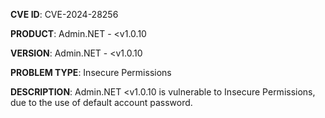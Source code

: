 **CVE ID**:
CVE-2024-28256

**PRODUCT**:
Admin.NET - <v1.0.10

**VERSION**:
Admin.NET - <v1.0.10

**PROBLEM TYPE**:
Insecure Permissions

**DESCRIPTION**:
Admin.NET <v1.0.10 is vulnerable to Insecure Permissions, due to the
 use of default account password.
